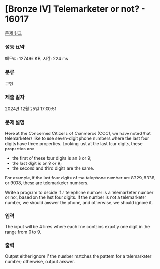 # [Bronze IV] Telemarketer or not? - 16017 

[문제 링크](https://www.acmicpc.net/problem/16017) 

### 성능 요약

메모리: 127496 KB, 시간: 224 ms

### 분류

구현

### 제출 일자

2024년 12월 25일 17:00:51

### 문제 설명

<p style="user-select: auto !important;">Here at the Concerned Citizens of Commerce (CCC), we have noted that telemarketers like to use seven-digit phone numbers where the last four digits have three properties. Looking just at the last four digits, these properties are:</p>

<ul style="user-select: auto !important;">
	<li style="user-select: auto !important;">the first of these four digits is an 8 or 9;</li>
	<li style="user-select: auto !important;">the last digit is an 8 or 9;</li>
	<li style="user-select: auto !important;">the second and third digits are the same.</li>
</ul>

<p style="user-select: auto !important;">For example, if the last four digits of the telephone number are 8229, 8338, or 9008, these are telemarketer numbers.</p>

<p style="user-select: auto !important;">Write a program to decide if a telephone number is a telemarketer number or not, based on the last four digits. If the number is not a telemarketer number, we should answer the phone, and otherwise, we should ignore it.</p>

### 입력 

 <p style="user-select: auto !important;">The input will be 4 lines where each line contains exactly one digit in the range from 0 to 9.</p>

### 출력 

 <p style="user-select: auto !important;">Output either ignore if the number matches the pattern for a telemarketer number; otherwise, output answer.</p>

